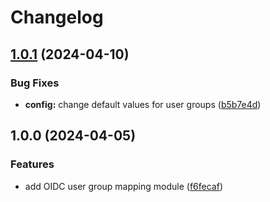 # Changelog

## [1.0.1](https://github.com/lgdd/liferay-oidc-mapping/compare/v1.0.0...v1.0.1) (2024-04-10)


### Bug Fixes

* **config:** change default values for user groups ([b5b7e4d](https://github.com/lgdd/liferay-oidc-mapping/commit/b5b7e4df7dc3f228992a26a1ae33a85d279f3619))

## 1.0.0 (2024-04-05)


### Features

* add OIDC user group mapping module ([f6fecaf](https://github.com/lgdd/liferay-oidc-mapping/commit/f6fecaf3ee927fceea257bd2aa4766506fe8e62a))
